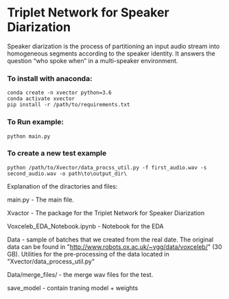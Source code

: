# Triplet Network for Speaker Diarization
Speaker diarization is the process of partitioning an input audio
stream into homogeneous segments according to the speaker identity. It answers the question “who spoke when” in a multi-speaker
environment.

###  To install with anaconda: 
```
conda create -n xvector python=3.6 
conda activate xvector 
pip install -r /path/to/requirements.txt

``` 
### To Run example: 
``` 
python main.py
``` 

### To create a new test example 
``` 
python /path/to/Xvector/data_procss_util.py -f first_audio.wav -s second_audio.wav -o path\to\output_dir\
```
Explanation of the diractories and files:

main.py - The main file.

Xvactor - The package for the Triplet Network for Speaker Diarization

Voxceleb_EDA_Notebook.ipynb - Notebook for the EDA

Data - sample of batches that we created from the real date. The original data can be found in "http://www.robots.ox.ac.uk/~vgg/data/voxceleb/" (30 GB). Utilities for the pre-processing of the data located in "Xvector/data_process_util.py"

Data/merge_files/ - the merge wav files for the test.

save_model - contain traning model + weights